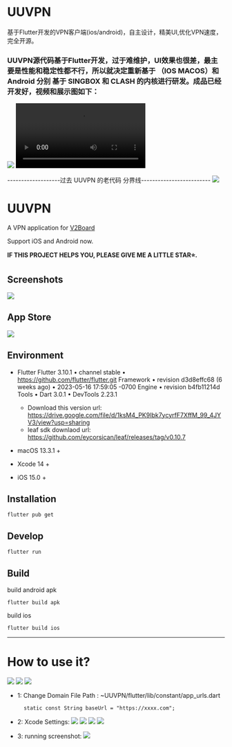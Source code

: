 # UUVPN
基于Flutter开发的VPN客户端(ios/android)，自主设计，精美UI,优化VPN速度，完全开源。

### UUVPN源代码基于Flutter开发，过于难维护，UI效果也很差，最主要是性能和稳定性都不行，所以就决定重新基于 （IOS MACOS）和 Android 分别 基于 SINGBOX 和 CLASH 的内核进行研发。成品已经开发好，视频和展示图如下：

![](screenshots/combined_image10-18_00-06.png)
![](screenshots/RPReplay_Final1729180549.MP4)



-------------------过去 UUVPN 的老代码 分界线-------------------------
![](screenshots/Snipaste_2023-06-25_11-38-47.png)

# UUVPN 


A VPN application for [V2Board](https://github.com/v2board/v2board)  

Support iOS and Android now.


 
**IF THIS PROJECT HELPS YOU, PLEASE GIVE ME A LITTLE STAR⭐️.**

## Screenshots
![](screenshots/page_7.png)

## App Store 
![](screenshots/Snipaste_2023-06-10_14-21-20.png)
 

## Environment

- Flutter Flutter 3.10.1 • channel stable • https://github.com/flutter/flutter.git
    Framework • revision d3d8effc68 (6 weeks ago) • 2023-05-16 17:59:05 -0700
    Engine • revision b4fb11214d
    Tools • Dart 3.0.1 • DevTools 2.23.1
    - Download this version url: https://drive.google.com/file/d/1ksM4_PK9Ibk7ycyrfF7XffM_99_4JYV3/view?usp=sharing
    - leaf sdk downlaod url: https://github.com/eycorsican/leaf/releases/tag/v0.10.7

- macOS 13.3.1 +
- Xcode 14 +
- iOS 15.0 +

## Installation

```shell
flutter pub get
```

## Develop
```shell
flutter run
```

## Build
build android apk
```shell
flutter build apk
```

build ios
```shell
flutter build ios
```

---------------------- 

# How to use it?
![](screenshots/ios.png)
![](screenshots/Snipaste_2024-07-24_14-25-11.png)
![](screenshots/Snipaste_2024-07-24_14-58-41.png)

- 1:  Change Domain File Path : ~UUVPN/flutter/lib/constant/app_urls.dart
  ```
    static const String baseUrl = "https://xxxx.com";
  ```

- 2: Xcode Settings:
![](screenshots/Snipaste_2023-12-05_09-48-45.png)
![](screenshots/Snipaste_2023-12-05_09-49-14.png)
![](screenshots/Snipaste_2023-12-05_09-49-23.png)
![](screenshots/4db2f52524536ff706c99472a767f6b6.gif)

- 3: running screenshot:
![](screenshots/Snipaste_2023-12-05_15-43-54.png)
